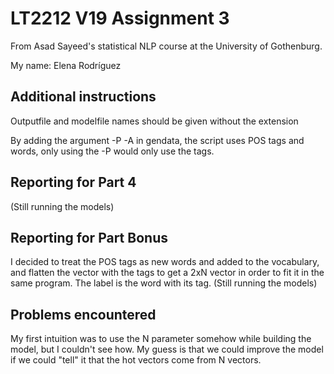 # LT2212 V19 Assignment 3

From Asad Sayeed's statistical NLP course at the University of Gothenburg.

My name: Elena Rodríguez

## Additional instructions

Outputfile and modelfile names should be given without the extension

By adding the argument -P -A in gendata, the script uses POS tags and words, only using the -P would only use the tags.

## Reporting for Part 4

(Still running the models)

## Reporting for Part Bonus 
I decided to treat the POS tags as new words and added to the vocabulary, and flatten the vector with the tags to get a 2xN vector in order to fit it in the same program. The label is the word with its tag.
(Still running the models)

## Problems encountered
My first intuition was to use the N parameter somehow while building the model, but I couldn't see how. My guess is that we could improve the model if we could "tell" it that the hot vectors come from N vectors.

